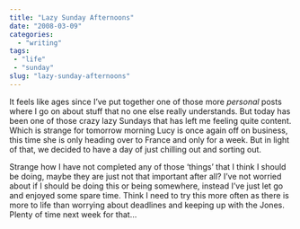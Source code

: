 ```yaml
---
title: "Lazy Sunday Afternoons"
date: "2008-03-09"
categories: 
  - "writing"
tags:
 - "life"
 - "sunday"
slug: "lazy-sunday-afternoons"
---
```


It feels like ages since I’ve put together one of those more _personal_ posts where I go on about stuff that no one else really understands. But today has been one of those crazy lazy Sundays that has left me feeling quite content. Which is strange for tomorrow morning Lucy is once again off on business, this time she is only heading over to France and only for a week. But in light of that, we decided to have a day of just chilling out and sorting out. 

Strange how I have not completed any of those ‘things’ that I think I should be doing, maybe they are just not that important after all? I’ve not worried about if I should be doing this or being somewhere, instead I’ve just let go and enjoyed some spare time. Think I need to try this more often as there is more to life than worrying about deadlines and keeping up with the Jones. Plenty of time next week for that…
